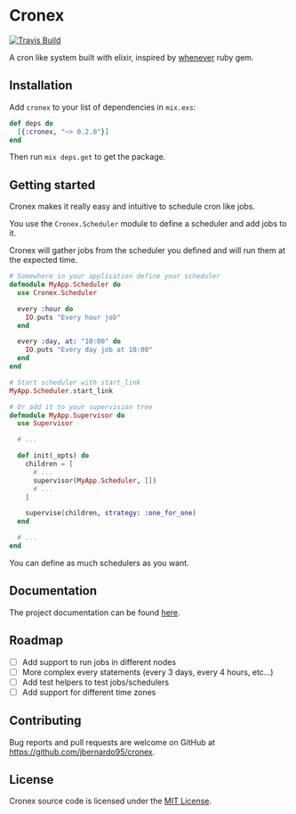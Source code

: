 # Cronex

[![Travis Build](https://api.travis-ci.org/jbernardo95/cronex.svg?branch=master)](https://travis-ci.org/jbernardo95/cronex/)

A cron like system built with elixir, inspired by [whenever](https://github.com/javan/whenever) ruby gem.

## Installation

Add `cronex` to your list of dependencies in `mix.exs`:

```elixir
def deps do
  [{:cronex, "~> 0.2.0"}]
end
```

Then run `mix deps.get` to get the package.

## Getting started

Cronex makes it really easy and intuitive to schedule cron like jobs.

You use the `Cronex.Scheduler` module to define a scheduler and add jobs to it.

Cronex will gather jobs from the scheduler you defined and will run them at the expected time.

```elixir
# Somewhere in your application define your scheduler
defmodule MyApp.Scheduler do
  use Cronex.Scheduler

  every :hour do
    IO.puts "Every hour job"
  end

  every :day, at: "10:00" do
    IO.puts "Every day job at 10:00"
  end
end

# Start scheduler with start_link
MyApp.Scheduler.start_link

# Or add it to your supervision tree
defmodule MyApp.Supervisor do
  use Supervisor

  # ...

  def init(_opts) do
    children = [
      # ...
      supervisor(MyApp.Scheduler, [])
      # ...
    ]

    supervise(children, strategy: :one_for_one)
  end

  # ...
end
```

You can define as much schedulers as you want.

## Documentation

The project documentation can be found [here](https://hexdocs.pm/cronex/api-reference.html).

## Roadmap

- [ ] Add support to run jobs in different nodes 
- [ ] More complex every statements (every 3 days, every 4 hours, etc…)
- [ ] Add test helpers to test jobs/schedulers
- [ ] Add support for different time zones

## Contributing

Bug reports and pull requests are welcome on GitHub at https://github.com/jbernardo95/cronex.

## License

Cronex source code is licensed under the [MIT License](LICENSE.md).
